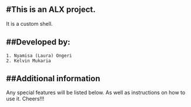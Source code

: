 #This is an ALX project.
------------------------
It is a custom shell.

##Developed by:
--------------
	1. Nyamisa (Laura) Ongeri
	2. Kelvin Mukaria

##Additional information
------------------------
Any special features will be listed below. As well as instructions on how to use it.
Cheers!!!
